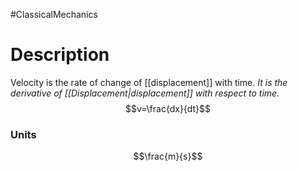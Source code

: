 #ClassicalMechanics 
# Description
Velocity is the rate of change of [[displacement]] with time. *It is the derivative of [[Displacement|displacement]] with respect to time.*
$$v=\frac{dx}{dt}$$
### Units
$$\frac{m}{s}$$